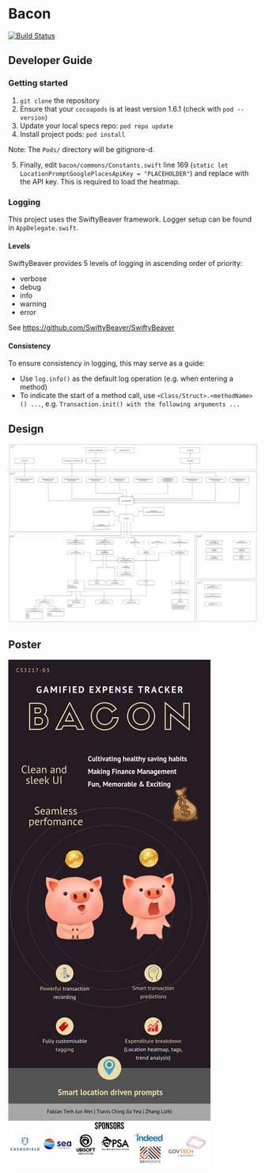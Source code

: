 # Bacon
[![Build Status](https://travis-ci.com/cs3217-crispybacon/bacon.svg?branch=master)](https://travis-ci.com/cs3217-crispybacon/bacon)

## Developer Guide
### Getting started
1. `git clone` the repository
2. Ensure that your `cocoapods` is at least version 1.6.1 (check with `pod --version`)
3. Update your local specs repo: `pod repo update`
4. Install project pods: `pod install`

Note: The `Pods/` directory will be gitignore-d.

5. Finally, edit `bacon/commons/Constants.swift` line 169 (`static let LocationPromptGooglePlacesApiKey = "PLACEHOLDER"`) and replace with the API key. This is required to load the heatmap.

### Logging
This project uses the SwiftyBeaver framework.
Logger setup can be found in `AppDelegate.swift`. 

#### Levels
SwiftyBeaver provides 5 levels of logging in ascending order of priority:
* verbose
* debug
* info
* warning
* error

See https://github.com/SwiftyBeaver/SwiftyBeaver

#### Consistency
To ensure consistency in logging, this may serve as a guide:
* Use `log.info()` as the default log operation (e.g. when entering a method)
* To indicate the start of a method call, use `<Class/Struct>.<methodName>() ...`,
e.g. `Transaction.init() with the following arguments ...`

## Design

![Class-Diagram](/class-diagram.png)

## Poster
![Poster](/bacon-poster.png)
